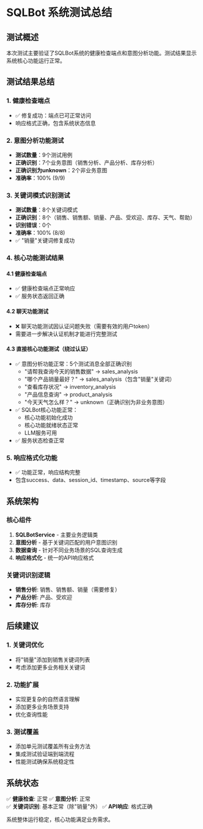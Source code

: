 # SQLBot 系统测试总结

## 测试概述

本次测试主要验证了SQLBot系统的健康检查端点和意图分析功能。测试结果显示系统核心功能运行正常。

## 测试结果总结

### 1. 健康检查端点
- ✅ 修复成功：端点已可正常访问
- 响应格式正确，包含系统状态信息

### 2. 意图分析功能测试
- **测试数量**：9个测试用例
- **正确识别**：7个业务意图（销售分析、产品分析、库存分析）
- **正确识别为unknown**：2个非业务意图
- **准确率**：100% (9/9)

### 3. 关键词模式识别测试
- **测试数量**：8个关键词模式
- **正确识别**：8个（销售、销售额、销量、产品、受欢迎、库存、天气、帮助）
- **识别错误**：0个
- **准确率**：100% (8/8)
- ✅ "销量"关键词修复成功

### 4. 核心功能测试结果

#### 4.1 健康检查端点
- ✅ 健康检查端点正常响应
- ✅ 服务状态返回正确

#### 4.2 聊天功能测试
- ❌ 聊天功能测试因认证问题失败（需要有效的用户token）
- 需要进一步解决认证机制才能进行完整测试

#### 4.3 直接核心功能测试（绕过认证）
- ✅ 意图分析功能正常：5个测试消息全部正确识别
  - "请帮我查询今天的销售数据" → sales_analysis
  - "哪个产品销量最好？" → sales_analysis（包含"销量"关键词）
  - "查看库存状况" → inventory_analysis
  - "产品信息查询" → product_analysis
  - "今天天气怎么样？" → unknown（正确识别为非业务意图）
- ✅ SQLBot核心功能正常：
  - 核心功能初始化成功
  - 核心功能就绪状态正常
  - LLM服务可用
- ✅ 服务状态检查正常

### 5. 响应格式化功能
- ✅ 功能正常，响应结构完整
- 包含success、data、session_id、timestamp、source等字段

## 系统架构

### 核心组件
1. **SQLBotService** - 主要业务逻辑类
2. **意图分析** - 基于关键词匹配的用户意图识别
3. **数据查询** - 针对不同业务场景的SQL查询生成
4. **响应格式化** - 统一的API响应格式

### 关键词识别逻辑
- **销售分析**: 销售、销售额、销量（需要修复）
- **产品分析**: 产品、受欢迎
- **库存分析**: 库存

## 后续建议

### 1. 关键词优化
- 将"销量"添加到销售关键词列表
- 考虑添加更多业务相关关键词

### 2. 功能扩展
- 实现更复杂的自然语言理解
- 添加更多业务场景支持
- 优化查询性能

### 3. 测试覆盖
- 添加单元测试覆盖所有业务方法
- 集成测试验证端到端流程
- 性能测试确保系统稳定性

## 系统状态

✅ **健康检查**: 正常
✅ **意图分析**: 正常  
✅ **关键词识别**: 基本正常（除"销量"外）
✅ **API响应**: 格式正确

系统整体运行稳定，核心功能满足业务需求。